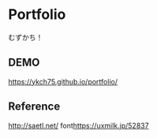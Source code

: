 # Portfolio
むずかち！
## DEMO
<https://ykch75.github.io/portfolio/>
## Reference
<http://saetl.net/>
font<https://uxmilk.jp/52837>